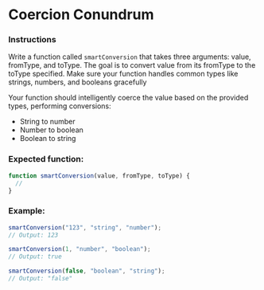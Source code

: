 # Coercion Conundrum

### Instructions

Write a function called `smartConversion` that takes three arguments: value, fromType, and toType. The goal is to convert value from its fromType to the toType specified. Make sure your function handles common types like strings, numbers, and booleans gracefully

Your function should intelligently coerce the value based on the provided types, performing conversions:

- String to number
- Number to boolean
- Boolean to string

### Expected function:

```js
function smartConversion(value, fromType, toType) {
  //
}
```

### Example:

```js
smartConversion("123", "string", "number");
// Output: 123

smartConversion(1, "number", "boolean");
// Output: true

smartConversion(false, "boolean", "string");
// Output: "false"
```
